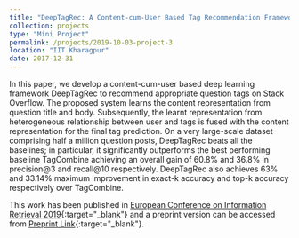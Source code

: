 ```yaml
---
title: "DeepTagRec: A Content-cum-User Based Tag Recommendation Framework for Stack Overflow"
collection: projects
type: "Mini Project"
permalink: /projects/2019-10-03-project-3
location: "IIT Kharagpur"
date: 2017-12-31
---
```


In this paper, we develop a content-cum-user based deep learning framework DeepTagRec to recommend appropriate question tags on Stack Overflow. The proposed system learns the content representation from question title and body. Subsequently, the learnt representation from heterogeneous relationship between user and tags is fused with the content representation for the final tag prediction. On a very large-scale dataset comprising half a million question posts, DeepTagRec beats all the baselines; in particular, it significantly outperforms the best performing baseline TagCombine achieving an overall gain of 60.8% and 36.8% in precision@3 and recall@10 respectively. DeepTagRec also achieves 63% and 33.14% maximum improvement in exact-k accuracy and top-k accuracy respectively over TagCombine.

This work has been published in [European Conference on Information Retrieval 2019](http://ecir2019.org/){:target="_blank"} and a preprint version can be accessed from [Preprint Link](https://arxiv.org/pdf/1903.03941.pdf){:target="_blank"}.